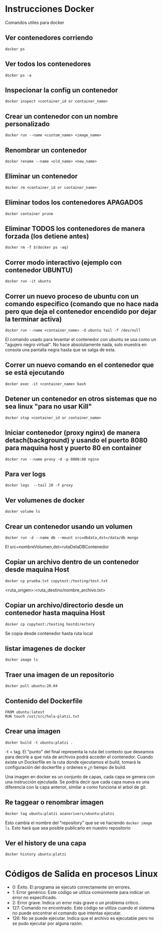 # Instrucciones Docker
Comandos utiles para docker


## Ver contenedores corriendo
```
docker ps
```
## Ver todos los contenedores
```
docker ps -a
```
## Inspecionar la config un contenedor
```
docker inspect <container_id or container_name>
```
## Crear un contenedor con un nombre personalizado
```
docker run --name <custom_name> <image_name>
```
## Renombrar un contenedor
```
docker rename --name <old_name> <new_name>
```
## Eliminar un contenedor
```
docker rm <container_id or container_name>
```
## Eliminar todos los contenedores APAGADOS
```
docker container prune
```
## Eliminar TODOS los contenedores de manera forzada (los detiene antes)
```
docker rm -f $(docker ps -aq)
```
## Correr modo interactivo (ejemplo con contenedor UBUNTU)
```
docker run -it ubuntu
```
## Correr un nuevo proceso de ubuntu con un comando especifico (comando que no hace nada pero que deja el contenedor encendido por dejar la terminar activa)
```
docker run --name <container_name> -d ubuntu tail -f /dev/null
```
El comando usado para levantar el contenedor con ubuntu se usa como un "agujero negro virtual". No hace absolutamente nada, solo muestra en consola una pantalla negra hasta que se salga de esta.
## Correr un nuevo comando en el contenedor que se está ejecutando
```
docker exec -it <container_name> bash
```
## Detener un contenedor en otros sistemas que no sea linux "para no usar Kill"
```
docker stop <container_id or container_name>
```
## Iniciar contenedor (proxy nginx) de manera detach(background) y usando el puerto 8080 para maquina host y puerto 80 en container
```
docker run --name proxy -d -p 8080:80 nginx
```
## Para ver logs
```
docker logs  --tail 10 -f proxy
```
## Ver volumenes de docker
```
docker volume ls
```
## Crear un contenedor usando un volumen
```
docker run -d --name db --mount src=dbdata,dst=/data/db mongo
```
El src=nombreVolumen,dst=rutaDelaDBContenedor
## Copiar un archivo dentro de un contenedor desde maquina Host
```
docker cp prueba.txt copytest:/testing/test.txt
```
<ruta_origen>:<ruta_destino/nombre_archivo.txt>
## Copiar un archivo/directorio desde un contenedor hasta maquina Host
```
docker cp copytest:/testing hostdirectory
```
Se copia desde contenedor hasta ruta local
## listar imagenes de docker
```
docker image ls
```
## Traer una imagen de un repositorio
```
docker pull ubuntu:20.04
```
## Contenido del Dockerfile
```
FROM ubuntu:latest 
RUN touch /ust/src/hola-platzi.txt
```
## Crear una imagen
```
docker build -t ubuntu:platzi .
```
-t = tag. El "punto" del final representa la ruta del contexto que deseamos para decirle a que ruta de archivos podrá acceder el contenedor. Cuando existe un Dockerfile en la ruta donde ejecutamos el build, tomará la configuración del dockerfile y ordenes e ¿n tiempo de build.

Una imagen en docker es un conjunto de capas, cada capa se genera con una instrucción ejecutada. Se podría decir que cada capa nueva es una diferencia con la capa anterior, similar a como funciona el arbol de git.
## Re taggear o renombrar imagen
```
docker tag ubuntu:platzi azanorivers/ubuntu:platzi
```
Esto cambia el nombre del "repository" que se ve haciendo ```docker image ls```. Esto hará que sea posible publicarlo en nuestro repositorio 
## Ver el history de una capa
```
docker history ubuntu:platzi
```


# Códigos de Salida en procesos Linux
- 0: Éxito. El programa se ejecutó correctamente sin errores.
- 1: Error genérico. Este código se utiliza comúnmente para indicar un error no especificado.
- 2: Error grave. Indica un error más grave o un problema crítico.
- 127: Comando no encontrado. Este código se utiliza cuando el sistema no puede encontrar el comando que intentas ejecutar.
- 126: No se puede ejecutar. Indica que el archivo es ejecutable pero no se pudo ejecutar por alguna razón.